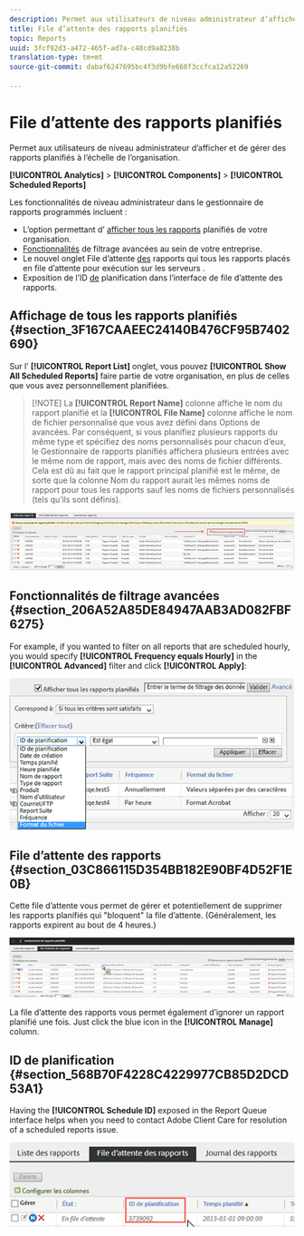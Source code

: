 ```yaml
---
description: Permet aux utilisateurs de niveau administrateur d’afficher et de gérer des rapports planifiés à l’échelle de l’organisation.
title: File d’attente des rapports planifiés
topic: Reports
uuid: 3fcf92d3-a472-465f-ad7a-c48cd9a8238b
translation-type: tm+mt
source-git-commit: dabaf6247695bc4f3d9bfe668f3ccfca12a52269

---
```



# File d’attente des rapports planifiés

Permet aux utilisateurs de niveau administrateur d’afficher et de gérer des rapports planifiés à l’échelle de l’organisation.

**[!UICONTROL Analytics]** > **[!UICONTROL Components]** > **[!UICONTROL Scheduled Reports]**

Les fonctionnalités de niveau administrateur dans le gestionnaire de rapports programmés incluent :

* L’option permettant d’ [afficher tous les rapports](/help/admin/admin/scheduled-reports-admin.md#section_3F167CAAEEC24140B476CF95B7402690) planifiés de votre organisation.
* [Fonctionnalités](/help/admin/admin/scheduled-reports-admin.md#section_206A52A85DE84947AAB3AD082FBF6275) de filtrage avancées au sein de votre entreprise.
* Le nouvel onglet File d’attente [des](/help/admin/admin/scheduled-reports-admin.md#section_03C866115D354BB182E90BF4D52F1E0B) rapports qui  tous les rapports placés en file d’attente pour exécution sur les serveurs .
* Exposition de l’ID [de](/help/admin/admin/scheduled-reports-admin.md#section_568B70F4228C4229977CB85D2DCD53A1) planification dans l’interface de file d’attente des rapports.

## Affichage de tous les rapports planifiés {#section_3F167CAAEEC24140B476CF95B7402690}

Sur l’ **[!UICONTROL Report List]** onglet, vous pouvez **[!UICONTROL Show All Scheduled Reports]** faire partie de votre organisation, en plus de celles que vous avez personnellement planifiées.

>[!NOTE] La **[!UICONTROL Report Name]** colonne affiche le nom du rapport planifié et la **[!UICONTROL File Name]** colonne affiche le nom de fichier personnalisé que vous avez défini dans Options de avancées. Par conséquent, si vous planifiez plusieurs rapports du même type et spécifiez des noms personnalisés pour chacun d’eux, le Gestionnaire de rapports planifiés affichera plusieurs entrées avec le même nom de rapport, mais avec des noms de fichier différents. Cela est dû au fait que le rapport principal planifié est le même, de sorte que la colonne Nom du rapport aurait les mêmes noms de rapport pour tous les rapports sauf les noms de fichiers personnalisés (tels qu’ils sont définis).

![](assets/show_all_scheduled_reports.png)

## Fonctionnalités de filtrage avancées {#section_206A52A85DE84947AAB3AD082FBF6275}

For example, if you wanted to filter on all reports that are scheduled hourly, you would specify **[!UICONTROL Frequency equals Hourly]** in the **[!UICONTROL Advanced]** filter and click **[!UICONTROL Apply]**:

![](assets/advanced_filtering_schedl_reports.png)

## File d’attente des rapports {#section_03C866115D354BB182E90BF4D52F1E0B}

Cette file d’attente vous permet de gérer et potentiellement de supprimer les rapports planifiés qui &quot;bloquent&quot; la file d’attente. (Généralement, les rapports expirent au bout de 4 heures.)

![](assets/scheduled_reports_2.png)

La file d’attente des rapports vous permet également d’ignorer un rapport planifié une fois. Just click the blue icon in the **[!UICONTROL Manage]** column.

## ID de planification {#section_568B70F4228C4229977CB85D2DCD53A1}

Having the **[!UICONTROL Schedule ID]** exposed in the Report Queue interface helps when you need to contact Adobe Client Care for resolution of a scheduled reports issue.

![](assets/schedule_id.png)

